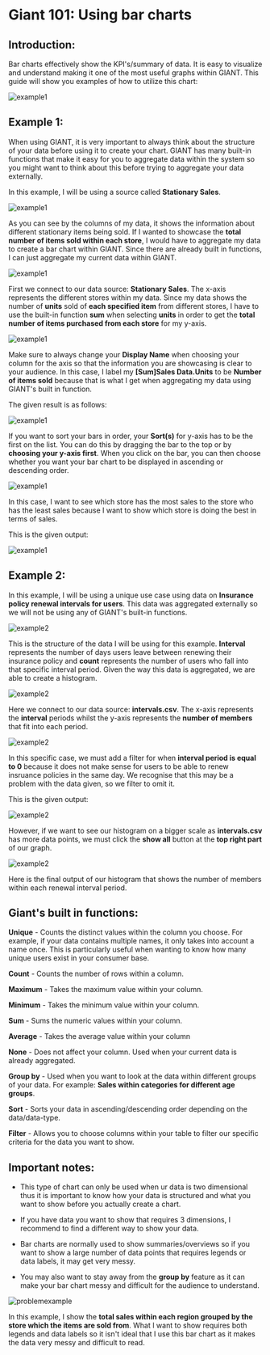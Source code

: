 # Giant 101: Using bar charts


## Introduction:
Bar charts effectively show the KPI's/summary of data. It is easy to visualize and understand making it one of the most useful graphs within GIANT. This guide will show you examples of how to utilize this chart:

![example1](images/giant-101-barchart/col.PNG)

## Example 1:

When using GIANT, it is very important to always think about the structure of your data before using it to create your chart. GIANT has many built-in functions that make it easy for you to aggregate data within the system so you might want to think about this before trying to aggregate your data externally.

In this example, I will be using a source called **Stationary Sales**.

![example1](images/giant-101-barchart/data-structure-e1.PNG)

As you can see by the columns of my data, it shows the information about different stationary items being sold. If I wanted to showcase the **total number of items sold within each store**, I would have to aggregate my data to create a bar chart  within GIANT. Since there are already built in functions, I can just aggregate my current data within GIANT.

![example1](images/giant-101-barchart/bar-chart-1-bind.PNG)

First we connect to our data source: **Stationary Sales**. The x-axis represents the different stores within my data. Since my data shows the number of **units** sold of **each specified item** from different stores, I have to use the built-in function **sum** when selecting **units** in order to get the **total number of items purchased from each store** for my y-axis. 

![example1](images/giant-101-barchart/bar-chart-1-y.PNG)

Make sure to always change your **Display Name** when choosing your column for the axis so that the information you are showcasing is clear to your audience. In this case, I label my **[Sum]Sales Data.Units** to be **Number of items sold** because that is what I get when aggregating my data using GIANT's built in function.

The given result is as follows:

![example1](images/giant-101-barchart/bar-chart-1.PNG)

If you want to sort your bars in order, your **Sort(s)** for y-axis has to be the first on the list. You can do this by dragging the bar to the top or by **choosing your y-axis first**. When you click on the bar, you can then choose whether you want your bar chart to be displayed in ascending or descending order.

![example1](images/giant-101-barchart/bar-chart-sort.PNG)

In this case, I want to see which store has the most sales to the store who has the least sales because I want to show which store is doing the best in terms of sales. 

This is the given output:

![example1](images/giant-101-barchart/bar-chart-1-sorted.PNG)

## Example 2:

In this example, I will be using a unique use case using data on **Insurance policy renewal intervals for users**. This data was aggregated externally so we will not be using any of GIANT's built-in functions.

![example2](images/giant-101-barchart/data-structure-2.PNG)

This is the structure of the data I will be using for this example. **Interval** represents the number of days users leave between renewing their insurance policy and **count** represents the number of users who fall into that specific interval period. Given the way this data is aggregated, we are able to create a histogram.

![example2](images/giant-101-barchart/bar-chart-2.PNG)

Here we connect to our data source: **intervals.csv**. The x-axis represents the **interval** periods whilst the y-axis represents the **number of members** that fit into each period.

![example2](images/giant-101-barchart/bar-chart-2-filter.PNG)

In this specific case, we must add a filter for when **interval period is equal to 0** because it does not make sense for users to be able to renew insruance policies in the same day. We recognise that this may be a problem with the data given, so we filter to omit it. 

This is the given output:

![example2](images/giant-101-barchart/bar-chart-2-b4.PNG)

However, if we want to see our histogram on a bigger scale as **intervals.csv** has more data points, we must click the **show all** button at the **top right part** of our graph.

![example2](images/giant-101-barchart/bar-chart-2-af.PNG)

Here is the final output of our histogram that shows the number of members within each renewal interval period. 

## Giant's built in functions:

**Unique** - Counts the distinct values within the column you choose. For example, if your data contains multiple names, it only takes into account a name once. This is particularly useful when wanting to know how many unique users exist in your consumer base.

**Count** - Counts the number of rows within a column.

**Maximum** - Takes the maximum value within your column.

**Minimum** - Takes the minimum value within your column.

**Sum** - Sums the numeric values within your column.

**Average** - Takes the average value within your column

**None** - Does not affect your column. Used when your current data is already aggregated.

**Group by** - Used when you want to look at the data within different groups of your data. For example: **Sales within categories for different age groups**.

**Sort** - Sorts your data in ascending/descending order depending on the data/data-type.

**Filter** - Allows you to choose columns within your table to filter our specific criteria for the data you want to show.

## Important notes:

- This type of chart can only be used when ur data is two dimensional thus it is important to know how your data is structured and what you want to show before you actually create a chart.

- If you have data you want to show that requires 3 dimensions, I recommend to find a different way to show your data.

- Bar charts are normally used to show summaries/overviews so if you want to show a large number of data points that requires legends or data labels, it may get very messy. 

-  You may also want to stay away from the **group by** feature as it can make your bar chart messy and difficult for the audience to understand.

![problemexample](images/giant-101-barchart/what-not-to-do.PNG)

In this example, I show the **total sales within each region grouped by the store which the items are sold from**. What I want to show requires both legends and data labels so it isn't ideal that I use this bar chart as it makes the data very messy and difficult to read.